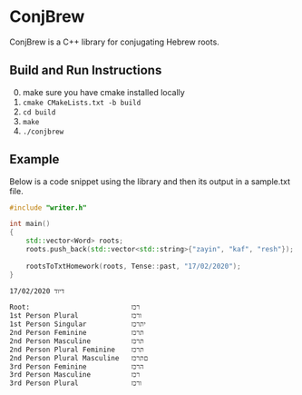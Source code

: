# ConjBrew

ConjBrew is a C++ library for conjugating Hebrew roots.

## Build and Run Instructions

0. make sure you have cmake installed locally
1. `cmake CMakeLists.txt -b build`
2. `cd build`
3. `make`
4. `./conjbrew`

## Example

Below is a code snippet using the library and then its output in a sample.txt file.

```cpp
#include "writer.h"

int main()
{
    std::vector<Word> roots;
    roots.push_back(std::vector<std::string>{"zayin", "kaf", "resh"});
    
    rootsToTxtHomework(roots, Tense::past, "17/02/2020");
}
```

```bash
דיוד 17/02/2020

Root:                         רכז
1st Person Plural             ורכז
1st Person Singular           יתרכז
2nd Person Feminine           תרכז
2nd Person Masculine          תרכז
2nd Person Plural Feminine    תרכז
2nd Person Plural Masculine   םתרכז
3rd Person Feminine           הרכז
3rd Person Masculine          רכז
3rd Person Plural             ורכז
```